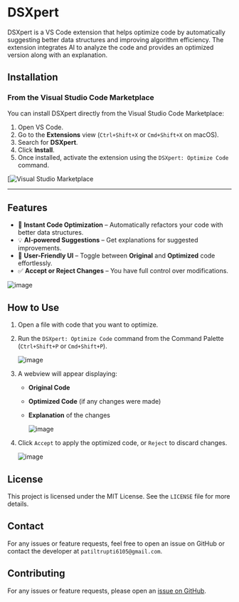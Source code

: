 # DSXpert

DSXpert is a VS Code extension that helps optimize code by automatically suggesting better data structures and improving algorithm efficiency. The extension integrates AI to analyze the code and provides an optimized version along with an explanation.

## Installation

### From the Visual Studio Code Marketplace
You can install DSXpert directly from the Visual Studio Code Marketplace:

1. Open VS Code.
2. Go to the **Extensions** view (`Ctrl+Shift+X` or `Cmd+Shift+X` on macOS).
3. Search for **DSXpert**.
4. Click **Install**.
5. Once installed, activate the extension using the `DSXpert: Optimize Code` command.

[![Visual Studio Marketplace](https://marketplace.visualstudio.com/items?itemName=devsimplify.dsxpert)

---

## Features

- 🚀 **Instant Code Optimization** – Automatically refactors your code with better data structures.
- 💡 **AI-powered Suggestions** – Get explanations for suggested improvements.
- 🎨 **User-Friendly UI** – Toggle between **Original** and **Optimized** code effortlessly.
- ✅ **Accept or Reject Changes** – You have full control over modifications.

![image](https://github.com/user-attachments/assets/95525226-38d7-4280-949c-94afb109577c)

## How to Use

1. Open a file with code that you want to optimize.
2. Run the `DSXpert: Optimize Code` command from the Command Palette (`Ctrl+Shift+P` or `Cmd+Shift+P`).
   
   ![image](https://github.com/user-attachments/assets/605d8767-468f-43f7-bc29-24e6462aadfc)

3. A webview will appear displaying:
   - **Original Code**
   - **Optimized Code** (if any changes were made)
   - **Explanation** of the changes
   
     ![image](https://github.com/user-attachments/assets/f3b2a66b-34d8-43f5-b02f-47ae087c9ece)

4. Click `Accept` to apply the optimized code, or `Reject` to discard changes.
   
   ![image](https://github.com/user-attachments/assets/544d6f2c-a54f-46a3-8446-acedcca1a0bb)

## License

This project is licensed under the MIT License. See the `LICENSE` file for more details.

## Contact
For any issues or feature requests, feel free to open an issue on GitHub or contact the developer at `patiltrupti6105@gmail.com`.

## Contributing
For any issues or feature requests, please open an [issue on GitHub](https://github.com/patiltrupti6105/DSXpert/issues).
